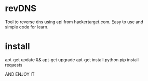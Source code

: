 # revDNS
Tool to reverse dns using api from hackertarget.com.
Easy to use and simple code for learn.

# install
apt-get update && apt-get upgrade
apt-get install python
pip install requests

AND ENJOY IT
